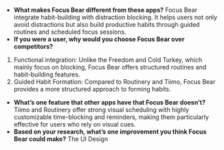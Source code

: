 - **What makes Focus Bear different from these apps?**
Focus Bear integrate habit-building with distraction blocking. It helps users not only avoid distractions but also build productive habits through guided routines and scheduled focus sessions.
- **If you were a user, why would you choose Focus Bear over competitors?**
1. Functional integration: Unlike the Freedom and Cold Turkey, which mainly focus on blocking, Focus Bear offers structured routines and habit-building features.
2. Guided Habit Formation: Compared to Routinery and Tiimo, Focus Bear provides a more structured approach to forming habits.
- **What’s one feature that other apps have that Focus Bear doesn’t?**
Tiimo and Routinery offer strong visual scheduling with highly customizable time-blocking and reminders, making them particularly effective for users who rely on visual cues.
- **Based on your research, what’s one improvement you think Focus Bear could make?**
The UI Design
